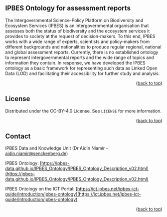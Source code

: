 <!-- Improved compatibility of back to top link: See: https://github.com/othneildrew/Best-README-Template/pull/73 -->
<a name="readme-top"></a>

<!-- ABOUT THE PROJECT -->
## IPBES Ontology for assessment reports
The Intergovernmental Science-Policy Platform on Biodiversity and Ecosystem Services (IPBES) is an intergovernmental organisation that assesses both the status of biodiversity and the ecosystem services it provides to society at the request of decision-makers. To this end, IPBES works with a wide range of experts, scientists and policy-makers from different backgrounds and nationalities to produce regular regional, national and global assessment reports. Currently, there is no established ontology to represent intergovernmental reports and the wide range of topics and information they contain. In response, we have developed the IPBES ontology as a basic framework for representing such data as Linked Open Data (LOD) and facilitating their accessibility for further study and analysis.


<p align="right">(<a href="#readme-top">back to top</a>)</p>


<!-- LICENSE -->
## License

Distributed under the CC-BY-4.0 License. See `LICENSE` for more information.

<p align="right">(<a href="#readme-top">back to top</a>)</p>



<!-- CONTACT -->
## Contact

IPBES Data and Knowledge Unit (Dr Aidin Niamir - aidin.niamir@senckenberg.de)

IPBES Ontology: [https://ipbes-data.github.io/IPBES_Ontology/IPBES_Ontology_Description_v02.html](https://ipbes-data.github.io/IPBES_Ontology/IPBES_Ontology_Description_v02.html)

IPBES Ontology on the ICT Portal: [https://ict.ipbes.net/ipbes-ict-guide/introduction/ipbes-ontology](https://ict.ipbes.net/ipbes-ict-guide/introduction/ipbes-ontology)

<p align="right">(<a href="#readme-top">back to top</a>)</p>
